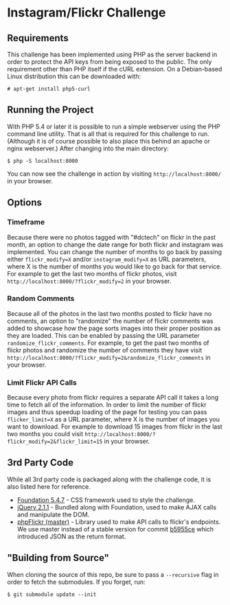 Instagram/Flickr Challenge
==========================

Requirements
------------
This challenge has been implemented using PHP as the server backend in order to protect the API keys from being exposed to the public. The only requirement other than PHP itself if the cURL extension. On a Debian-based Linux distribution this can be downloaded with:

    # apt-get install php5-curl
    
Running the Project
-------------------
With PHP 5.4 or later it is possible to run a simple webserver using the PHP command line utility. That is all that is required for this challenge to run. (Although it is of course possible to also place this behind an apache or nginx webserver.) After changing into the main directory:

    $ php -S localhost:8000
    
You can now see the challenge in action by visiting `http://localhost:8000/` in your browser.

Options
-------

### Timeframe
Because there were no photos tagged with "#dctech" on flickr in the past month, an option to change the date range for both flickr and instagram was implemented. You can change the number of months to go back by passing either `flickr_modify=X` and/or `instagram_modify=X` as URL parameters, where X is the number of months you would like to go back for that service. For example to get the last two months of flickr photos, visit `http://localhost:8000/?flickr_modify=2` in your browser.

### Random Comments
Because all of the photos in the last two months posted to flickr have no comments, an option to "randomize" the number of flickr comments was added to showcase how the page sorts images into their proper position as they are loaded. This can be enabled by passing the URL parameter `randomize_flickr_comments`. For example, to get the past two months of flickr photos and randomize the number of comments they have visit `http://localhost:8000/?flickr_modify=2&randomize_flickr_comments` in your browser.

### Limit Flickr API Calls
Because every photo from flickr requires a separate API call it takes a long time to fetch all of the information. In order to limit the number of flickr images and thus speedup loading of the page for testing you can pass `flicker_limit=X` as a URL parameter, where X is the number of images you want to download. For example to download 15 images from flickr in the last two months you could visit `http://localhost:8000/?flickr_modify=2&flickr_limit=15` in your browser.

3rd Party Code
--------------
While all 3rd party code is packaged along with the challenge code, it is also listed here for reference.

* [Foundation 5.4.7](http://foundation.zurb.com/) - CSS framework used to style the challenge.
* [jQuery 2.1.1](https://jquery.com/) - Bundled along with Foundation, used to make AJAX calls and manipulate the DOM.
* [phpFlickr (master)](https://github.com/dan-coulter/phpflickr) - Library used to make API calls to flickr's endpoints. We use master instead of a stable version for commit [b5955ce](https://github.com/dan-coulter/phpflickr/commit/b5955ce81fb505221bcb18b8ff54b67cd8ddebdf) which introduced JSON as the return format.

"Building from Source"
----------------------
When cloning the source of this repo, be sure to pass a `--recursive` flag in order to fetch the submodules. If you forget, run:

    $ git submodule update --init
